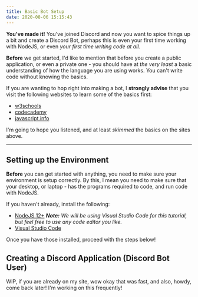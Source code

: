 ```yaml
---
title: Basic Bot Setup
date: 2020-08-06 15:15:43
---
```


**You've made it!** You've joined Discord and now you want to spice things up a bit and create a Discord Bot, perhaps this is even your first time working with NodeJS, or even _your first time writing code at all._

**Before** we get started, I'd like to mention that before you create a public application, or even a private one - you should have at _the very least_ a basic understanding of how the language you are using works. You can't write code without knowing the basics.

If you are wanting to hop right into making a bot, I **strongly advise** that you visit the following websites to learn some of the basics first:
- [w3schools](https://www.w3schools.com/nodejs/default.asp)
- [codecademy](https://www.codecademy.com/learn/learn-node-js)
- [javascript.info](https://javascript.info/)

I'm going to hope you listened, and at least _skimmed_ the basics on the sites above. 
___
## Setting up the Environment

**Before** you can get started with anything, you need to make sure your environment is setup correctly. By this, I mean you need to make sure that your desktop, or laptop - has the programs required to code, and run code with NodeJS.

If you haven't already, install the following:
- [NodeJS 12+](https://nodejs.org/en/download/)
_**Note:**_ _We will be using Visual Studio Code for this tutorial, but feel free to use any code editor you like._
- [Visual Studio Code](https://code.visualstudio.com/download)

Once you have those installed, proceed with the steps below!

## Creating a Discord Application (Discord Bot User)

WIP, if you are already on my site, wow okay that was fast, and also, howdy, come back later! I'm working on this frequently!